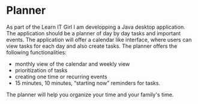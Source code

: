 # Planner
As part of the Learn IT Girl I am developping a Java desktop application. The application should be a planner of day by day tasks and important events. The application will offer a calendar like interface, where users can view tasks for each day and also create tasks.
The planner offers the following functionalities:
- monthly view of the calendar and weekly view
- prioritization of tasks
- creating one time or recurring events
- 15 minutes, 10 minutes, “starting now” reminders for tasks. 

The planner will help you organize your time and your family's time.

